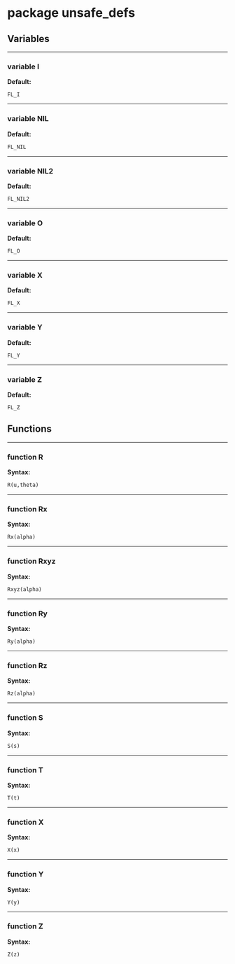 # package unsafe_defs


## Variables


---

### variable I

__Default:__

    FL_I

---

### variable NIL

__Default:__

    FL_NIL

---

### variable NIL2

__Default:__

    FL_NIL2

---

### variable O

__Default:__

    FL_O

---

### variable X

__Default:__

    FL_X

---

### variable Y

__Default:__

    FL_Y

---

### variable Z

__Default:__

    FL_Z

## Functions


---

### function R

__Syntax:__

    R(u,theta)

---

### function Rx

__Syntax:__

    Rx(alpha)

---

### function Rxyz

__Syntax:__

    Rxyz(alpha)

---

### function Ry

__Syntax:__

    Ry(alpha)

---

### function Rz

__Syntax:__

    Rz(alpha)

---

### function S

__Syntax:__

    S(s)

---

### function T

__Syntax:__

    T(t)

---

### function X

__Syntax:__

    X(x)

---

### function Y

__Syntax:__

    Y(y)

---

### function Z

__Syntax:__

    Z(z)

